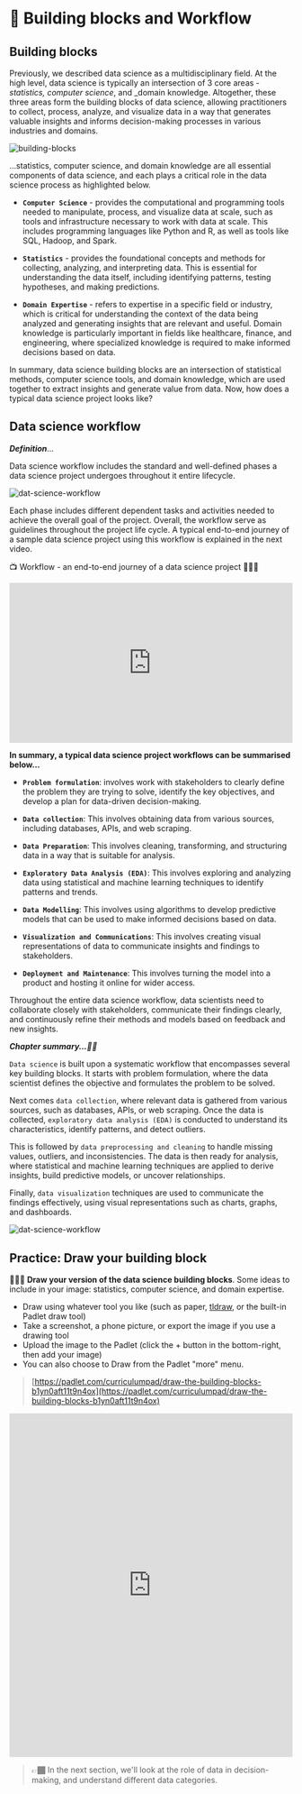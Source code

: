 # 🛃 Building blocks and Workflow

## Building blocks
Previously, we described data science as a multidisciplinary field. At the high level, data science is typically an intersection of 3 core areas - _statistics, computer science_, and _domain knowledge. Altogether, these three areas form the building blocks of data science, allowing practitioners to collect, process, analyze, and visualize data in a way that generates valuable insights and informs decision-making processes in various industries and domains.

![building-blocks](./intro-to-data/building_blocks.png)

...statistics, computer science, and domain knowledge are all essential components of data science, and each plays a critical role in the data science process as highlighted below.

<aside>

- **`Computer Science`** - provides the computational and programming tools needed to manipulate, process, and visualize data at scale, such as tools and infrastructure necessary to work with data at scale. This includes programming languages like Python and R, as well as tools like SQL, Hadoop, and Spark.

- **`Statistics`** - provides the foundational concepts and methods for collecting, analyzing, and interpreting data. This is essential for understanding the data itself, including identifying patterns, testing hypotheses, and making predictions. 

- **`Domain Expertise`** - refers to expertise in a specific field or industry, which is critical for understanding the context of the data being analyzed and generating insights that are relevant and useful.  Domain knowledge is particularly important in fields like healthcare, finance, and engineering, where specialized knowledge is required to make informed decisions based on data.
</aside>

In summary, data science building blocks are an intersection of statistical methods, computer science tools, and domain knowledge, which are used together to extract insights and generate value from data. Now, how does a typical data science project looks like?


## Data science workflow

<aside>

_**Definition**_...

Data science workflow includes the standard and well-defined phases a data science project undergoes throughout it entire lifecycle. 

</aside>


![dat-science-workflow](./intro-to-data/data-workflow.png)


Each phase includes different dependent tasks and activities needed to achieve the overall goal of the project. Overall, the workflow serve as guidelines throughout the project life cycle. A typical end-to-end journey of a sample data science project using this workflow is explained in the next video. 

<aside>

📺 Workflow - an end-to-end journey of a data science project 👨🏾‍💻

</aside>

<div style="position: relative; padding-bottom: 56.25%; height: 0;"><iframe src="https://www.youtube.com/embed/X3paOmcrTjQ?start=10" title="Sample Data Science Project" frameborder="0" allow="accelerometer; autoplay; clipboard-write; encrypted-media; gyroscope; picture-in-picture" allowfullscreen style="position: absolute; top: 0; left: 0; width: 100%; height: 100%;"></iframe></div>

<aside>

**In summary, a typical data science project workflows can be summarised below...**

- **`Problem formulation`**: involves work with stakeholders to clearly define the problem they are trying to solve, identify the key objectives, and develop a plan for data-driven decision-making.

- **`Data collection`**: This involves obtaining data from various sources, including databases, APIs, and web scraping.

- **`Data Preparation`**: This involves cleaning, transforming, and structuring data in a way that is suitable for analysis.

- **`Exploratory Data Analysis (EDA)`**: This involves exploring and analyzing data using statistical and machine learning techniques to identify patterns and trends.

- **`Data Modelling`**: This involves using algorithms to develop predictive models that can be used to make informed decisions based on data.

- **`Visualization and Communications`**: This involves creating visual representations of data to communicate insights and findings to stakeholders.

- **`Deployment and Maintenance`**: This involves turning the model into a product and hosting it online for wider access.
</aside>

Throughout the entire data science workflow, data scientists need to collaborate closely with stakeholders, communicate their findings clearly, and continuously refine their methods and models based on feedback and new insights.

<aside>

**_Chapter summary...✍🏾_**

`Data science` is built upon a systematic workflow that encompasses several key building blocks. It starts with problem formulation, where the data scientist defines the objective and formulates the problem to be solved. 

Next comes `data collection`, where relevant data is gathered from various sources, such as databases, APIs, or web scraping. Once the data is collected, `exploratory data analysis (EDA)` is conducted to understand its characteristics, identify patterns, and detect outliers. 

This is followed by `data preprocessing and cleaning` to handle missing values, outliers, and inconsistencies. The data is then ready for analysis, where statistical and machine learning techniques are applied to derive insights, build predictive models, or uncover relationships. 

Finally, `data visualization` techniques are used to communicate the findings effectively, using visual representations such as charts, graphs, and dashboards. 

![dat-science-workflow](./intro-to-data/workflow.png)

</aside>



## Practice: Draw your building block

👩🏾‍🎨 **Draw your version of the data science building blocks**.
Some ideas to include in your image: statistics, computer science, and domain expertise.

- Draw using whatever tool you like (such as paper, [tldraw](https://www.tldraw.com/), or the built-in Padlet draw tool)
- Take a screenshot, a phone picture, or export the image if you use a drawing tool
- Upload the image to the Padlet (click the + button in the bottom-right, then add your image)
- You can also choose to Draw from the Padlet "more" menu.

> [https://padlet.com/curriculumpad/draw-the-building-blocks-b1yn0aft11t9n4ox](https://padlet.com/curriculumpad/draw-the-building-blocks-b1yn0aft11t9n4ox)

<div style="border:1px solid rgba(0,0,0,0.1);border-radius:2px;box-sizing:border-box;overflow:hidden;position:relative;width:100%;background:#F4F4F4"><iframe src="https://padlet.com/curriculumpad/draw-the-building-blocks-b1yn0aft11t9n4ox" frameborder="0" allow="camera;microphone;geolocation" style="width:100%;height:608px;display:block;padding:0;margin:0"></iframe></div>

> 👉🏾 In the next section, we'll look at the role of data in decision-making, and understand different data categories.
